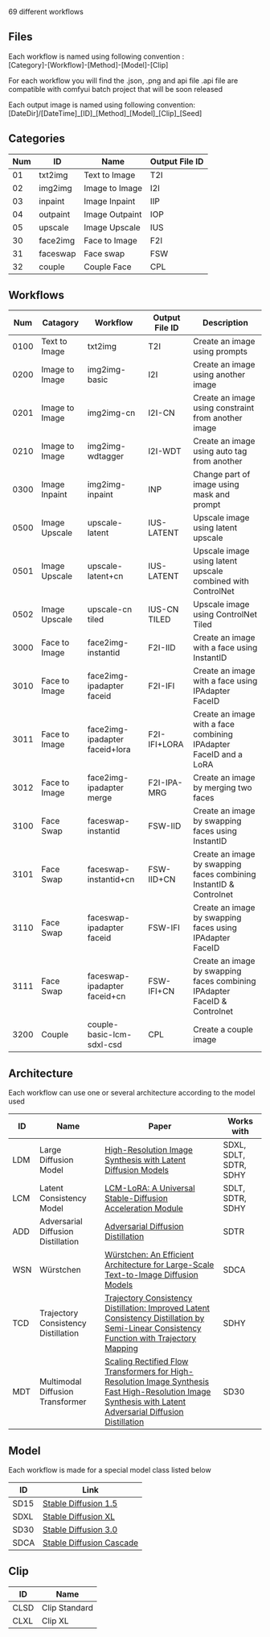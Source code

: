 69 different workflows 

## Files
Each workflow is named using following convention :<br>
\[Category\]-\[Workflow\]-\[Method\]-\[Model\]-\[Clip\]

For each workflow you will find the .json, .png and api file
.api file are compatible with comfyui batch project that will be soon released

Each output image is named using following convention: <br>
\[DateDir\]/\[DateTime\]\_\[ID\]\_\[Method\]\_\[Model\]\_\[Clip\]\_\[Seed\]

## Categories
Num | ID | Name | Output File ID |
--- | --- | --- | --- |
01 | txt2img | Text to Image | T2I |
02 | img2img | Image to Image | I2I |
03 | inpaint | Image Inpaint | IIP |
04 | outpaint | Image Outpaint | IOP |
05 | upscale | Image Upscale | IUS |
30 | face2img | Face to Image | F2I |
31 | faceswap | Face swap | FSW |
32 | couple | Couple Face | CPL |

## Workflows
Num | Catagory | Workflow | Output File ID | Description |
--- | --- | --- |  --- |   --- |
0100 | Text to Image | txt2img | T2I | Create an image using prompts |
0200 | Image to Image | img2img-basic | I2I | Create an image using another image |
0201 | Image to Image | img2img-cn | I2I-CN | Create an image using constraint from another image|
0210 | Image to Image | img2img-wdtagger | I2I-WDT | Create an image using auto tag from another |
0300 | Image Inpaint | img2img-inpaint | INP | Change part of image using mask and prompt |
0500 | Image Upscale | upscale-latent | IUS-LATENT | Upscale image using latent upscale |
0501 | Image Upscale | upscale-latent+cn | IUS-LATENT | Upscale image using latent upscale combined with ControlNet |
0502 | Image Upscale | upscale-cn tiled | IUS-CN TILED | Upscale image using ControlNet Tiled |
3000 | Face to Image | face2img-instantid | F2I-IID |  Create an image with a face using InstantID |
3010 | Face to Image | face2img-ipadapter faceid | F2I-IFI| Create an image with a face using IPAdapter FaceID |
3011 | Face to Image | face2img-ipadapter faceid+lora | F2I-IFI+LORA | Create an image with a face combining IPAdapter FaceID and a LoRA |
3012 | Face to Image | face2img-ipadapter merge | F2I-IPA-MRG | Create an image by merging two faces |
3100 | Face Swap | faceswap-instantid  | FSW-IID |  Create an image by swapping faces using InstantID |
3101 | Face Swap | faceswap-instantid+cn | FSW-IID+CN | Create an image by swapping faces combining InstantID & Controlnet |
3110 | Face Swap | faceswap-ipadapter faceid  | FSW-IFI |  Create an image by swapping faces using IPAdapter FaceID |
3111 | Face Swap | faceswap-ipadapter faceid+cn | FSW-IFI+CN |  Create an image by swapping faces combining IPAdapter FaceID & Controlnet |
3200 | Couple | couple-basic-lcm-sdxl-csd | CPL | Create a couple image |

## Architecture
Each workflow can use one or several architecture according to the model used

ID | Name | Paper | Works with |
--- | --- | --- | --- |
LDM | Large Diffusion Model | [High-Resolution Image Synthesis with Latent Diffusion Models](https://arxiv.org/abs/2112.10752) | SDXL, SDLT, SDTR, SDHY|
LCM | Latent Consistency Model | [LCM-LoRA: A Universal Stable-Diffusion Acceleration Module](https://arxiv.org/abs/2311.05556)  | SDLT, SDTR,  SDHY |
ADD | Adversarial Diffusion Distillation | [Adversarial Diffusion Distillation](https://arxiv.org/abs/2311.17042) | SDTR |
WSN | Würstchen | [Würstchen: An Efficient Architecture for Large-Scale Text-to-Image Diffusion Models](https://openreview.net/forum?id=gU58d5QeGv) | SDCA |
TCD | Trajectory Consistency Distillation | [Trajectory Consistency Distillation: Improved Latent Consistency Distillation by Semi-Linear Consistency Function with Trajectory Mapping](https://arxiv.org/abs/2402.19159)| SDHY |
MDT | Multimodal Diffusion Transformer | [Scaling Rectified Flow Transformers for High-Resolution Image Synthesis](https://arxiv.org/abs/2403.03206) <br> [Fast High-Resolution Image Synthesis with Latent Adversarial Diffusion Distillation](https://arxiv.org/abs/2403.12015)| SD30 |

## Model
Each workflow is made for a special model class listed below

ID | Link |
--- | --- |
SD15 | [Stable Diffusion 1.5](https://huggingface.co/runwayml/stable-diffusion-v1-5) |
SDXL | [Stable Diffusion XL](https://stability.ai/news/stability-ai-sdxl-turbo) |
SD30 | [Stable Diffusion 3.0](https://stability.ai/news/stable-diffusion-3-medium)|
SDCA | [Stable Diffusion Cascade](https://github.com/Stability-AI/StableCascade) |

## Clip
ID | Name |
--- | --- |
CLSD | Clip Standard |
CLXL | Clip XL |
